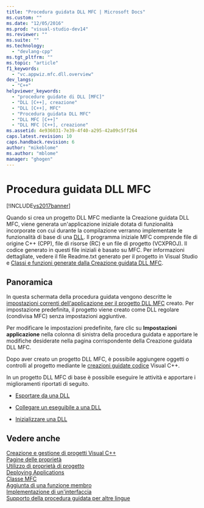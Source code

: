 ```yaml
---
title: "Procedura guidata DLL MFC | Microsoft Docs"
ms.custom: ""
ms.date: "12/05/2016"
ms.prod: "visual-studio-dev14"
ms.reviewer: ""
ms.suite: ""
ms.technology: 
  - "devlang-cpp"
ms.tgt_pltfrm: ""
ms.topic: "article"
f1_keywords: 
  - "vc.appwiz.mfc.dll.overview"
dev_langs: 
  - "C++"
helpviewer_keywords: 
  - "procedure guidate di DLL [MFC]"
  - "DLL [C++], creazione"
  - "DLL [C++], MFC"
  - "Procedura guidata DLL MFC"
  - "DLL MFC [C++]"
  - "DLL MFC [C++], creazione"
ms.assetid: 4e936031-7e39-4f40-a295-42a09c5ff264
caps.latest.revision: 10
caps.handback.revision: 6
author: "mikeblome"
ms.author: "mblome"
manager: "ghogen"
---
```

# Procedura guidata DLL MFC
[!INCLUDE[vs2017banner](../../assembler/inline/includes/vs2017banner.md)]

Quando si crea un progetto DLL MFC mediante la Creazione guidata DLL MFC, viene generata un'applicazione iniziale dotata di funzionalità incorporate con cui durante la compilazione verranno implementate le funzionalità di base di una [DLL](../../build/dlls-in-visual-cpp.md).  Il programma iniziale MFC comprende file di origine C\+\+ \(CPP\), file di risorse \(RC\) e un file di progetto \(VCXPROJ\).  Il codice generato in questi file iniziali è basato su MFC.  Per informazioni dettagliate, vedere il file Readme.txt generato per il progetto in Visual Studio e [Classi e funzioni generate dalla Creazione guidata DLL MFC](../../mfc/reference/classes-and-functions-generated-by-the-mfc-dll-wizard.md).  
  
## Panoramica  
 In questa schermata della procedura guidata vengono descritte le [impostazioni correnti dell'applicazione per il progetto DLL MFC](../../mfc/reference/application-settings-mfc-dll-wizard.md) creato.  Per impostazione predefinita, il progetto viene creato come DLL regolare \(condivisa MFC\) senza impostazioni aggiuntive.  
  
 Per modificare le impostazioni predefinite, fare clic su **Impostazioni applicazione** nella colonna di sinistra della procedura guidata e apportare le modifiche desiderate nella pagina corrispondente della Creazione guidata DLL MFC.  
  
 Dopo aver creato un progetto DLL MFC, è possibile aggiungere oggetti o controlli al progetto mediante le [creazioni guidate codice](../../ide/adding-functionality-with-code-wizards-cpp.md) Visual C\+\+.  
  
 In un progetto DLL MFC di base è possibile eseguire le attività e apportare i miglioramenti riportati di seguito.  
  
-   [Esportare da una DLL](../../build/exporting-from-a-dll.md)  
  
-   [Collegare un eseguibile a una DLL](../../build/linking-an-executable-to-a-dll.md)  
  
-   [Inizializzare una DLL](../../build/initializing-a-dll.md)  
  
## Vedere anche  
 [Creazione e gestione di progetti Visual C\+\+](../../ide/creating-and-managing-visual-cpp-projects.md)   
 [Pagine delle proprietà](../../ide/property-pages-visual-cpp.md)   
 [Utilizzo di proprietà di progetto](../../ide/working-with-project-properties.md)   
 [Deploying Applications](http://msdn.microsoft.com/it-it/4ff8881d-0daf-47e7-bfe7-774c625031b4)   
 [Classe MFC](../../mfc/reference/adding-an-mfc-class.md)   
 [Aggiunta di una funzione membro](../../ide/adding-a-member-function-visual-cpp.md)   
 [Implementazione di un'interfaccia](../../ide/implementing-an-interface-visual-cpp.md)   
 [Supporto della procedura guidata per altre lingue](../../ide/wizard-support-for-other-languages.md)